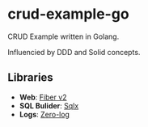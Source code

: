 # crud-example-go

CRUD Example written in Golang.

Influencied by DDD and Solid concepts.

## Libraries
- **Web**: [Fiber v2](https://gofiber.io/)
- **SQL Bulider**: [Sqlx](https://jmoiron.github.io/sqlx/)
- **Logs**: [Zero-log](https://github.com/rs/zerolog)
